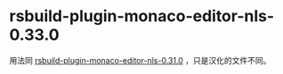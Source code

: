 # rsbuild-plugin-monaco-editor-nls-0.33.0

用法同 [rsbuild-plugin-monaco-editor-nls-0.31.0](https://www.npmjs.com/package/rsbuild-plugin-monaco-editor-nls-0.31.0) ，只是汉化的文件不同。
